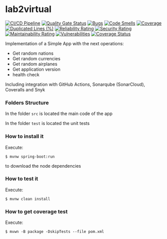 # lab2virtual

[![CI/CD Pipeline](https://github.com/ElberEsteban/lab2virtual/actions/workflows/build.yml/badge.svg)](https://github.com/ElberEsteban/lab2virtual/actions/workflows/build.yml)
[![Quality Gate Status](https://sonarcloud.io/api/project_badges/measure?project=ElberEsteban_lab2virtual&metric=alert_status)](https://sonarcloud.io/summary/new_code?id=ElberEsteban_lab2virtual)
[![Bugs](https://sonarcloud.io/api/project_badges/measure?project=ElberEsteban_lab2virtual&metric=bugs)](https://sonarcloud.io/summary/new_code?id=ElberEsteban_lab2virtual)
[![Code Smells](https://sonarcloud.io/api/project_badges/measure?project=ElberEsteban_lab2virtual&metric=code_smells)](https://sonarcloud.io/summary/new_code?id=ElberEsteban_lab2virtual)
[![Coverage](https://sonarcloud.io/api/project_badges/measure?project=ElberEsteban_lab2virtual&metric=coverage)](https://sonarcloud.io/summary/new_code?id=ElberEsteban_lab2virtual)
[![Duplicated Lines (%)](https://sonarcloud.io/api/project_badges/measure?project=ElberEsteban_lab2virtual&metric=duplicated_lines_density)](https://sonarcloud.io/summary/new_code?id=ElberEsteban_lab2virtual)
[![Reliability Rating](https://sonarcloud.io/api/project_badges/measure?project=ElberEsteban_lab2virtual&metric=reliability_rating)](https://sonarcloud.io/summary/new_code?id=ElberEsteban_lab2virtual)
[![Security Rating](https://sonarcloud.io/api/project_badges/measure?project=ElberEsteban_lab2virtual&metric=security_rating)](https://sonarcloud.io/summary/new_code?id=ElberEsteban_lab2virtual)
[![Maintainability Rating](https://sonarcloud.io/api/project_badges/measure?project=ElberEsteban_lab2virtual&metric=sqale_rating)](https://sonarcloud.io/summary/new_code?id=ElberEsteban_lab2virtual)
[![Vulnerabilities](https://sonarcloud.io/api/project_badges/measure?project=ElberEsteban_lab2virtual&metric=vulnerabilities)](https://sonarcloud.io/summary/new_code?id=ElberEsteban_lab2virtual)
[![Coverage Status](https://coveralls.io/repos/github/ElberEsteban/lab2virtual/badge.svg?branch=main)](https://coveralls.io/github/ElberEsteban/lab2virtual?branch=main)

Implementation of a Simple App with the next operations:

* Get random nations
* Get random currencies
* Get random airplanes
* Get application version
* health check

Including integration with GitHub Actions, Sonarqube (SonarCloud), Coveralls and Snyk

### Folders Structure

In the folder `src` is located the main code of the app

In the folder `test` is located the unit tests

### How to install it

Execute:

```shell
$ mvnw spring-boot:run
```
to download the node dependencies

### How to test it

Execute:

```shell
$ mvnw clean install
```

### How to get coverage test

Execute:

```shell
$ mvwn -B package -DskipTests --file pom.xml
